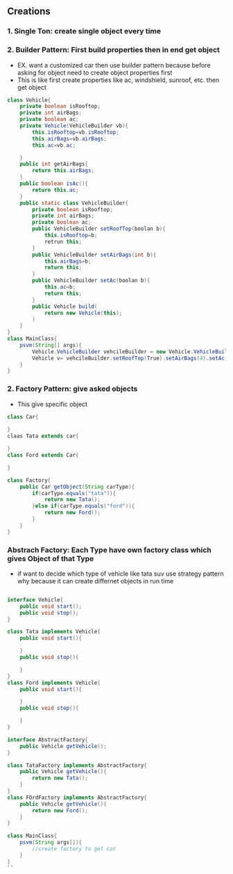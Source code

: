 
## Creations

### 1. Single Ton: create single object every time
### 2. Builder Pattern: First build properties then in end get object
- EX. want a customized car then use builder pattern because before asking for object need to create object properties first 
- This is like first create properties like ac, windshield, sunroof, etc. then get object
```java
class Vehicle{
    private boolean isRooftop;
    private int airBags;
    private boolean ac;
    private Vehicle(VehicleBuilder vb){
        this.isRooftop=vb.isRooftop;
        this.airBags=vb.airBags;
        this.ac=vb.ac;

    }
    public int getAirBags{
        return this.airBags;
    }
    public boolean isAc(){
        return this.ac;
    }
    public static class VehicleBuilder{
        private boolean isRooftop;
        private int airBags;
        private boolean ac;
        public VehicleBuilder setRoofTop(boolan b){
            this.isRooftop=b;
            retrun this;
        }
        public VehicleBuilder setAirBags(int b){
            this.airBags=b;
            return this;
        }
        public VehicleBuilder setAc(boolan b){
            this.ac=b;
            return this;
        }
        public Vehicle build(
            return new Vehicle(this);
        )
    }
}
class MainClass{
    psvm(String[] args){
        Vehicle.VehicleBuilder vehcileBuilder = new Vehicle.VehicleBuilder();
        Vehicle v= vehcileBuilder.setRoofTop(True).setAirBags(4).setAc(True).build();
    }
}

```

### 2. Factory Pattern: give asked objects
- This give specific object 
```java
class Car{
   
}
claas Tata extends car{

}
class Ford extends Car{

}

class Factory{
    public Car getObject(String carType){
        if(carType.equals("tata")){
            return new Tata();
        }else if(carType.equals("ford")){
            return new Ford();
        }
    }
}
```

### Abstrach Factory: Each Type have own factory class which gives Object of that Type
- if want to decide which type of vehicle like tata suv use strategy pattern why because it can create differnet objects in run time
```java

interface Vehicle{
    public void start();
    public void stop();
}

class Tata implements Vehicle{
    public void start(){

    }
    public void stop(){

    }
}
class Ford implements Vehicle{
    public void start(){

    }
    public void stop(){

    }
}

interface AbstractFactory{
    public Vehicle getVehicle();
}

class TataFactory implements AbstractFactory{
    public Vehicle getVehicle(){
        return new Tata();
    }
}
class FOrdFactory implements AbstractFactory{
    public Vehicle getVehicle(){
        return new Ford();
    }
}

class MainClass{
    psvm(String args[]){
        //create factory to get car
    }
}
``